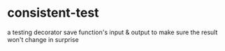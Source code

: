 # consistent-test
a testing decorator save function's input &amp; output to make sure the result won't change in surprise 
